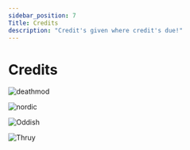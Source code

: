 ```yaml
---
sidebar_position: 7
Title: Credits
description: "Credit's given where credit's due!"
---
```

# Credits

![deathmod](https://cdn.discordapp.com/attachments/953134990428868629/1026321617124593764/unknown.png)

![nordic](https://cdn.discordapp.com/attachments/987312834834739301/1026309391965749288/Background_4.png)

![Oddish](https://cdn.discordapp.com/attachments/987312834834739301/1026305052610146304/unknown.png)

![Thruy](https://cdn.discordapp.com/attachments/987312834834739301/1026306526249500772/unknown.png)


